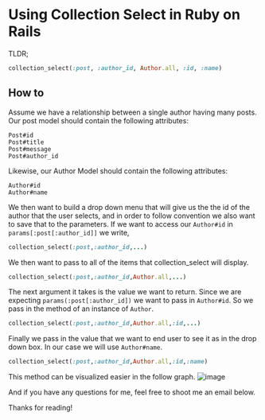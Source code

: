 
# Using Collection Select in Ruby on Rails


TLDR;
```rb
collection_select(:post, :author_id, Author.all, :id, :name)
```

## How to
Assume we have a relationship between a single author having many posts.
Our post model should contain the following attributes:

```
Post#id
Post#title
Post#message
Post#author_id
```
Likewise, our Author Model should contain the following attributes:
```
Author#id
Author#name
```
We then want to build a drop down menu that will give us the the id of the author that the user selects, and in order to follow convention we also want to save that to the parameters.
If we want to access our `Author#id` in `params[:post[:author_id]]` we write,
```rb
collection_select(:post,:author_id,...)
```
We then want to pass to all of the items that collection_select will display.
```rb
collection_select(:post,:author_id,Author.all,...)
```
The next argument it takes is the value we want to return. Since we are expecting `params(:post[:author_id])` we want to pass in `Author#id`. So we pass in the method of an instance of `Author`.
```rb
collection_select(:post,:author_id,Author.all,:id,...)
```
Finally we pass in the value that we want to end user to see it as in the drop down box. In our case we will use `Author#name`.
```rb
collection_select(:post,:author_id,Author.all,:id,:name)
```
This method can be visualized easier in the follow graph.
![image](../images/03/graphic.png)

And if you have any questions for me, feel free to shoot me an email below.

Thanks for reading!